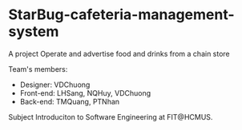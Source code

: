 # StarBug-cafeteria-management-system
A project Operate and advertise food and drinks from a chain store

Team's members:
- Designer: VDChuong
- Front-end: LHSang, NQHuy, VDChuong
- Back-end: TMQuang, PTNhan

Subject Introduciton to Software Engineering at FIT@HCMUS.